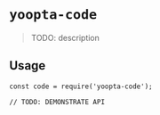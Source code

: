 # `yoopta-code`

> TODO: description

## Usage

```
const code = require('yoopta-code');

// TODO: DEMONSTRATE API
```
